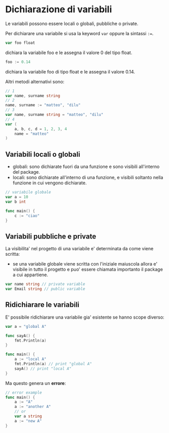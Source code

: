 # Dichiarazione di variabili

Le variabili possono essere locali o globali, pubbliche o private.

Per dichiarare una variabile si usa la keyword `var` oppure la sintassi `:=`.

```Go
var foo float
```

dichiara la variabile foo e le assegna il valore 0 del tipo float.

```Go
foo := 0.14
```

dichiara la variabile foo di tipo float e le assegna il valore 0.14.

Altri metodi alternativi sono:

```Go
// 1
var name, surname string
// 2
name, surname := "matteo", "dilu"
// 3
var name, surname string = "matteo", "dilu"
// 4
var (
    a, b, c, d = 1, 2, 3, 4
    name = "matteo"
)
```

## Variabili locali o globali

- globali: sono dichiarate fuori da una funzione e sono visibili all'interno del package.
- locali: sono dichiarate all'interno di una funzione, e visibili soltanto nella funzione in cui vengono dichiarate.

```Go
// variabile globale
var a = 10
var b int

func main() {
    c := "ciao"
}
```

## Variabili pubbliche e private

La visibilita' nel progetto di una variabile e' determinata da come viene scritta:

- se una variabile globale viene scritta con l'iniziale maiuscola allora e' visibile in tutto il progetto e puo' essere chiamata importanto il package a cui appartiene.

```Go
var name string // private variable
var Email string // public variable
```

## Ridichiarare le variabili

E' possibile ridichiarare una variabile gia' esistente se hanno scope diverso:

```Go
var a = "global A"

func sayA() {
    fmt.Println(a)
}

func main() {
    a := "local A"
    fmt.Println(a) // print "global A"
    sayA() // print "local A"
}
```

Ma questo genera un **errore**:

```Go
// error example
func main() {
    a := "A"
    a := "another A"
    // or
    var a string
    a := "new A"
}
```
